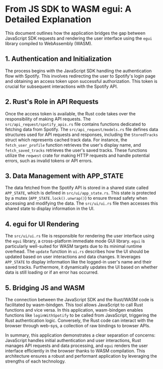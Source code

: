 # From JS SDK to WASM egui: A Detailed Explanation

This document outlines how the application bridges the gap between JavaScript SDK requests and rendering the user interface using the `egui` library compiled to WebAssembly (WASM).

## 1. Authentication and Initialization

The process begins with the JavaScript SDK handling the authentication flow with Spotify. This involves redirecting the user to Spotify's login page and obtaining an access token upon successful authorization. This token is crucial for subsequent interactions with the Spotify API.

## 2. Rust's Role in API Requests

Once the access token is available, the Rust code takes over the responsibility of making API requests. The `src/api_request/spotify_apis.rs` file contains functions dedicated to fetching data from Spotify. The `src/api_request/models.rs` file defines data structures used for API requests and responses, including the `StoredTracks` struct which represents cached track data.  For instance, the `fetch_user_profile` function retrieves the user's display name, and `fetch_saved_tracks` retrieves the user's saved tracks. These functions utilize the `reqwest` crate for making HTTP requests and handle potential errors, such as invalid tokens or API errors.

## 3. Data Management with APP_STATE

The data fetched from the Spotify API is stored in a shared state called `APP_STATE`, which is defined in `src/ui/app_state.rs`. This state is protected by a mutex (`APP_STATE.lock().unwrap()`) to ensure thread safety when accessing and modifying the data. The `src/ui/ui.rs` file then accesses this shared state to display information in the UI.

## 4. egui for UI Rendering

The `src/ui/ui.rs` file is responsible for rendering the user interface using the `egui` library, a cross-platform immediate mode GUI library. `egui` is particularly well-suited for WASM targets due to its minimal runtime overhead.  The `update` function in `ui.rs` describes how the UI should be updated based on user interactions and data changes. It leverages `APP_STATE` to display information like the logged-in user's name and their saved tracks.  Furthermore, it dynamically updates the UI based on whether data is still loading or if an error has occurred.

## 5. Bridging JS and WASM

The connection between the JavaScript SDK and the Rust/WASM code is facilitated by wasm-bindgen. This tool allows JavaScript to call Rust functions and vice versa. In this application, wasm-bindgen enables functions like `loginWithSpotify` to be called from JavaScript, triggering the Rust authentication logic.  Conversely, the Rust code can interact with the browser through web-sys, a collection of raw bindings to browser APIs.

In summary, this application demonstrates a clear separation of concerns: JavaScript handles initial authentication and user interactions, Rust manages API requests and data processing, and `egui` renders the user interface efficiently in the browser thanks to WASM compilation.  This architecture ensures a robust and performant application by leveraging the strengths of each technology.

